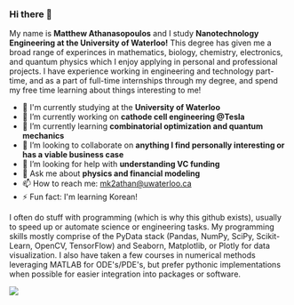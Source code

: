 ### Hi there 👋

My name is **Matthew Athanasopoulos** and I study **Nanotechnology Engineering at the University of Waterloo!** This degree has given me a broad range of experinces in mathematics, biology, chemistry, electronics, and quantum physics which I enjoy applying in personal and professional projects. I have experience working in engineering and technology part-time, and as a part of full-time internships through my degree, and spend my free time learning about things interesting to me!

- 🏢 I'm currently studying at the **University of Waterloo**
- 🔭 I’m currently working on **cathode cell engineering @Tesla**
- 🌱 I’m currently learning **combinatorial optimization and quantum mechanics**
- 👯 I’m looking to collaborate on **anything I find personally interesting or has a viable business case**
- 🤔 I’m looking for help with **understanding VC funding**
- 💬 Ask me about **physics and financial modeling**
- 📫 How to reach me: mk2athan@uwaterloo.ca
- ⚡ Fun fact: I'm learning Korean!

I often do stuff with programming (which is why this github exists), usually to speed up or automate science or engineering tasks. My programming skills mostly comprise of the PyData stack (Pandas, NumPy, SciPy, Scikit-Learn, OpenCV, TensorFlow) and Seaborn, Matplotlib, or Plotly for data visualization. I also have taken a few courses in numerical methods leveraging MATLAB for ODE's/PDE's, but prefer pythonic implementations when possible for easier integration into packages or software.

![](https://komarev.com/ghpvc/?username=mqzpt&color=brightgreen)
